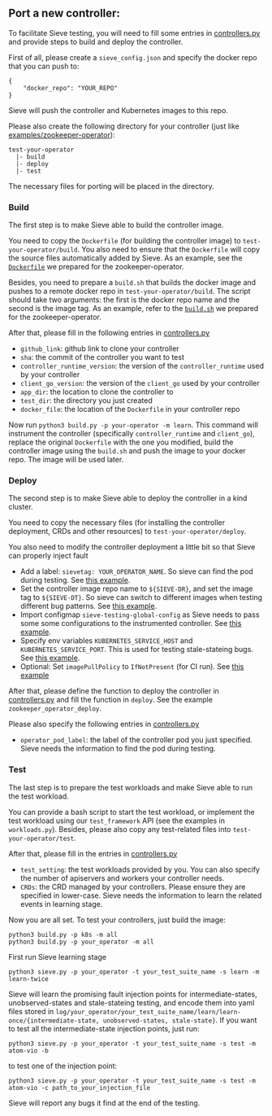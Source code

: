 ## Port a new controller:
To facilitate Sieve testing, you will need to fill some entries in [controllers.py](../controllers.py) and provide steps to build and deploy the controller.

First of all, please create a `sieve_config.json` and specify the docker repo that you can push to:
```
{
    "docker_repo": "YOUR_REPO"
}
```
Sieve will push the controller and Kubernetes images to this repo.

Please also create the following directory for your controller (just like [examples/zookeeper-operator](../examples/zookeeper-operator)):
```
test-your-operator
  |- build
  |- deploy
  |- test
```
The necessary files for porting will be placed in the directory.

### Build
The first step is to make Sieve able to build the controller image.

You need to copy the `Dockerfile` (for building the controller image) to `test-your-operator/build`. You also need to ensure that the `Dockerfile` will copy the source files automatically added by Sieve. As an example, see the [`Dockerfile`](../examples/zookeeper-operator/build/Dockerfile#L17) we prepared for the zookeeper-operator.

Besides, you need to prepare a `build.sh` that builds the docker image and pushes to a remote docker repo in `test-your-operator/build`. The script should take two arguments: the first is the docker repo name and the second is the image tag.
As an example, refer to the [`build.sh`](../examples/zookeeper-operator/build/build.sh) we prepared for the zookeeper-operator.

After that, please fill in the following entries in [controllers.py](../controllers.py)
- `github_link`: github link to clone your controller
- `sha`: the commit of the controller you want to test
- `controller_runtime_version`: the version of the `controller_runtime` used by your controller
- `client_go_version`: the version of the `client_go` used by your controller
- `app_dir`: the location to clone the controller to
- `test_dir`: the directory you just created
- `docker_file`: the location of the `Dockerfile` in your controller repo

Now run `python3 build.py -p your-operator -m learn`. This command will instrument the controller (specifically `controller_runtime` and `client_go`), replace the original `Dockerfile` with the one you modified, build the controller image using the `build.sh` and push the image to your docker repo. The image will be used later.


### Deploy
The second step is to make Sieve able to deploy the controller in a kind cluster.

You need to copy the necessary files (for installing the controller deployment, CRDs and other resources) to `test-your-operator/deploy`.

You also need to modify the controller deployment a little bit so that Sieve can properly inject fault
- Add a label: `sievetag: YOUR_OPERATOR_NAME`. So sieve can find the pod during testing. See [this example](../examples/zookeeper-operator/deploy/default_ns/operator.yaml#L10).
- Set the controller image repo name to `${SIEVE-DR}`, and set the image tag to `${SIEVE-DT}`. So sieve can switch to different images when testing different bug patterns. See [this example](../examples/zookeeper-operator/deploy/default_ns/operator.yaml#L21).
- Import configmap `sieve-testing-global-config` as Sieve needs to pass some some configurations to the instrumented controller. See [this example](../examples/zookeeper-operator/deploy/default_ns/operator.yaml#L44).
- Specify env variables `KUBERNETES_SERVICE_HOST` and `KUBERNETES_SERVICE_PORT`. This is used for testing stale-stateing bugs. See [this example](../examples/zookeeper-operator/deploy/default_ns/operator.yaml#L39).
- Optional: Set `imagePullPolicy` to `IfNotPresent` (for CI run). See [this example](../examples/zookeeper-operator/deploy/default_ns/operator.yaml#L27)

After that, please define the function to deploy the controller in [controllers.py](../controllers.py) and fill the function in `deploy`. See the example `zookeeper_operator_deploy`.

Please also specify the following entries in [controllers.py](../controllers.py)
- `operator_pod_label`: the label of the controller pod you just specified. Sieve needs the information to find the pod during testing.

### Test
The last step is to prepare the test workloads and make Sieve able to run the test workload.

You can provide a bash script to start the test workload, or implement the test workload using our `test_framework` API (see the examples in `workloads.py`). Besides, please also copy any test-related files into `test-your-operator/test`.

After that, please fill in the entries in [controllers.py](../controllers.py)
- `test_setting`: the test workloads provided by you. You can also specify the number of apiservers and workers your controller needs.
- `CRDs`: the CRD managed by your controllers. Please ensure they are specified in lower-case. Sieve needs the information to learn the related events in learning stage.


Now you are all set.
To test your controllers, just build the image:
```
python3 build.py -p k8s -m all
python3 build.py -p your_operator -m all
```
First run Sieve learning stage
```
python3 sieve.py -p your_operator -t your_test_suite_name -s learn -m learn-twice
```
Sieve will learn the promising fault injection points for intermediate-states, unobserved-states and stale-stateing testing, and encode them into yaml files stored in `log/your_operator/your_test_suite_name/learn/learn-once/{intermediate-state, unobserved-states, stale-state}`.
If you want to test all the intermediate-state injection points, just run:
```
python3 sieve.py -p your_operator -t your_test_suite_name -s test -m atom-vio -b
```
to test one of the injection point:
```
python3 sieve.py -p your_operator -t your_test_suite_name -s test -m atom-vio -c path_to_your_injection_file
```
Sieve will report any bugs it find at the end of the testing.

